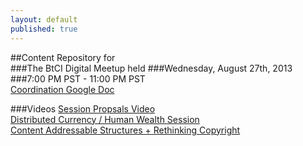 ```yaml
---
layout: default
published: true
---  
```

##Content Repository for  
###The BtCI Digital Meetup held 
###Wednesday, August 27th, 2013  
###7:00 PM PST - 11:00 PM PST  
[Coordination Google Doc](https://docs.google.com/spreadsheet/ccc?key=0Aqe_OvhjNeDPdF9iZ0dEaWUxSGlkLVlqT3pDaWJiSmc&usp=sharing)  


###Videos
[Session Propsals Video](http://youtu.be/K6WDgjV4Nbs	)    
[Distributed Currency / Human Wealth Session](http://youtu.be/zoJbjKgnZ5k)   
[Content Addressable Structures + Rethinking Copyright](http://youtu.be/51_sRP4DWxg)            
